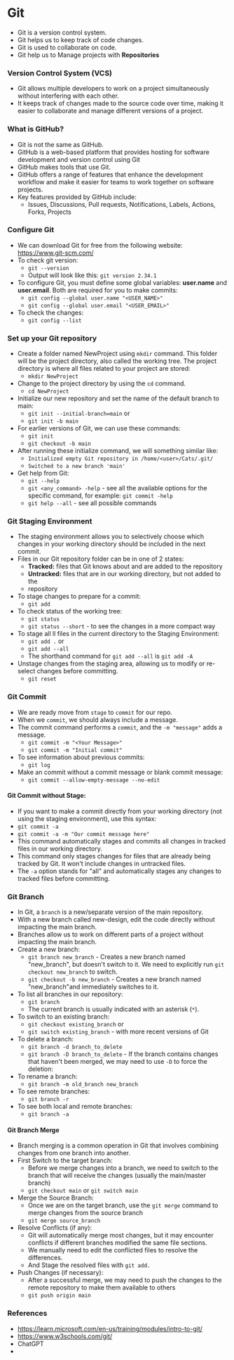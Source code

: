 # Git
 
- Git is a version control system.
- Git helps us to keep track of code changes.
- Git is used to collaborate on code.
- Git help us to Manage projects with **Repositories**

### Version Control System (VCS)

- Git allows multiple developers to work on a project simultaneously without interfering with each other.
- It keeps track of changes made to the source code over time, making it easier to collaborate and manage different versions of a project.

### What is GitHub?

- Git is not the same as GitHub.
- GitHub is a web-based platform that provides hosting for software development and version control using Git
- GitHub makes tools that use Git.
- GitHub offers a range of features that enhance the development workflow and make it easier for teams to work together on software projects. 
- Key features provided by GitHub include:
    - Issues, Discussions, Pull requests, Notifications, Labels, Actions, Forks, Projects

### Configure Git

- We can download Git for free from the following website: https://www.git-scm.com/
- To check git version:
    - `git --version`
    - Output will look like this: `git version 2.34.1`
- To configure Git, you must define some global variables: **user.name** and **user.email**. Both are required for you to make commits:
    - `git config --global user.name "<USER_NAME>"`
    - `git config --global user.email "<USER_EMAIL>"`
- To check the changes:
    - `git config --list`

### Set up your Git repository

- Create a folder named NewProject using `mkdir` command. This folder will be the project directory, also called the working tree. The project directory is where all files related to your project are stored:
    - `mkdir NewProject`
- Change to the project directory by using the `cd` command.
    - `cd NewProject`
- Initialize our  new repository and set the name of the default branch to main:
    - `git init --initial-branch=main` or
    - `git init -b main`
- For earlier versions of Git, we can use these commands:
    - `git init`
    - `git checkout -b main`
- After running these initialize command, we will something similar like:
    - `Initialized empty Git repository in /home/<user>/Cats/.git/`
    - `Switched to a new branch 'main'`
- Get help from Git:
    - `git --help`
    - `git <any_command> -help` - see all the available options for the specific command, for example: `git commit -help`
    - `git help --all` -  see all possible commands
  
### Git Staging Environment

- The staging environment allows you to selectively choose which changes in your working directory should be included in the next commit.
- Files in our Git repository folder can be in one of 2 states:
    - **Tracked:** files that Git knows about and are added to the repository
    - **Untracked:** files that are in our working directory, but not added to the 
    - repository
- To stage changes to prepare for a commit:
    - `git add`
- To check status of the working tree:
    - `git status`
    - `git status --short` - to see the changes in a more compact way
- To stage all ll files in the current directory to the Staging Environment:
    - `git add .` or
    - `git add --all`
    - The shorthand command for `git add --all` is `git add -A`
-  Unstage changes from the staging area, allowing us to modify or re-select changes before committing.
   -  `git reset`


### Git Commit

- We are ready move from `stage` to `commit` for our repo.
- When we `commit`, we should always include a message.
- The commit command performs a `commit`, and the `-m "message"` adds a message.
    - `git commit -m "<Your Message>"`
    - `git commit -m "Initial commit"`
- To see information about previous commits:
    - `git log`
- Make an commit without a commit message or blank commit message:
    - `git commit --allow-empty-message --no-edit`

#### Git Commit without Stage:

- If you want to make a commit directly from your working directory (not using the staging environment), use this syntax:
- `git commit -a`
- `git commit -a -m "Our commit message here"`
- This command automatically stages and commits all changes in tracked files in our working directory.
- This command only stages changes for files that are already being tracked by Git. It won't include changes in untracked files.
- The `-a` option stands for "all" and automatically stages any changes to tracked files before committing.

### Git Branch

- In Git, a `branch` is a new/separate version of the main repository.
- With a new branch called new-design, edit the code directly without impacting the main branch.
- Branches allow us to work on different parts of a project without impacting the main branch.
- Create a new branch:
    - `git branch new_branch` - Creates a new branch named "new_branch", but doesn't switch to it. We need to explicitly run `git checkout new_branch` to switch.
    - `git checkout -b new_branch` - Creates a new branch named "new_branch"and immediately switches to it.
- To list all branches in our repository:
    - `git branch`
    - The current branch is usually indicated with an asterisk (`*`).
- To switch to an existing branch:
    - `git checkout existing_branch` or
    - `git switch existing_branch` - with more recent versions of Git
- To delete a branch:
    - `git branch -d branch_to_delete`
    - `git branch -D branch_to_delete` - If the branch contains changes that haven't been merged, we may need to use `-D` to force the deletion:
- To rename a branch:
    - `git branch -m old_branch new_branch`
- To see remote branches:
    - `git branch -r`
- To see both local and remote branches:
    - `git branch -a`

#### Git Branch Merge

- Branch merging is a common operation in Git that involves combining changes from one branch into another.
- First Switch to the target branch:
    - Before we merge changes into a branch, we need to switch to the branch that will receive the changes (usually the main/master branch)
    - `git checkout main` or `git switch main`
- Merge the Source Branch:
    - Once we are on the target branch, use the `git merge` command to merge changes from the source branch
    - `git merge source_branch`
- Resolve Conflicts (if any):
    - Git will automatically merge most changes, but it may encounter conflicts if different branches modified the same file sections.
    - We manually need to edit the conflicted files to resolve the differences.
    - And Stage the resolved files with `git add.`
- Push Changes (if necessary):
    - After a successful merge, we may need to push the changes to the remote repository to make them available to others
    - `git push origin main`


### References

- https://learn.microsoft.com/en-us/training/modules/intro-to-git/
- https://www.w3schools.com/git/
- ChatGPT
- 